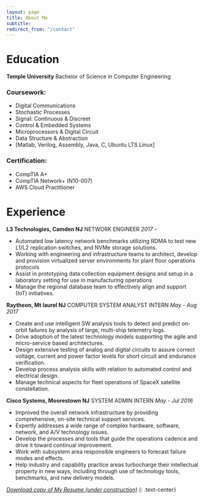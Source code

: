 ```yaml
---
layout: page
title: About Me
subtitle: 
redirect_from: "/contact"
---
```


# <span class="fa fa-graduation-cap"></span>  Education
**Temple University**
Bachelor of Science in Computer Engineering


### Coursework:

- Digital Communications
- Stochastic Processes
- Signal: Continuous & Discreet
- Control & Embedded Systems
- Microprocessors & Digital Circuit 
- Data Structure & Abstraction
- [Matlab, Verilog, Assembly, Java, C, Ubuntu LTS Linux]

### Certification:

- CompTIA A+
- CompTIA Network+ (N10-007)
- AWS Cloud Practitioner


# <span class="fa fa-briefcase"></span> Experience

**L3 Technologies, Camden NJ**
NETWORK ENGINEER 
*2017 -*
- Automated low latency network benchmarks utilizing RDMA to test new L1/L2 replication switches, and NVMe storage solutions.
- Working with engineering and infrastructure teams to architect, develop and provision virtualized server environments for plant floor operations protocols
- Assist in prototyping data collection equipment designs and setup in a laboratory setting for use in manufacturing operations
- Manage the regional database team to effectively align and support (IoT) initiatives.


**Raytheon, Mt laurel NJ**
COMPUTER SYSTEM ANALYST INTERN
*May - Aug 2017*
- Create and use intelligent SW analysis tools to detect and predict on-orbit failures by analysis of large, multi-ship telemetry logs.
- Drive adoption of the latest technology models supporting the agile and micro-service based architectures.
- Design extensive testing of analog and digital circuits to assure correct voltage, current and power factor levels for short circuit and endurance verification.
- Develop process analysis skills with relation to automated control and electrical design.
- Manage technical aspects for fleet operations of SpaceX satellite constellation.


**Cisco Systems, Moorestown NJ**
SYSTEM ADMIN INTERN
*May - Jul 2016*
- Improved the overall network infrastructure by providing comprehensive, on-site technical support services. 
- Expertly addresses a wide range of complex hardware, software, network, and A/V technology issues. 
- Develop the processes and tools that guide the operations cadence and drive it toward continual improvement.
- Work with subsystem area responsible engineers to forecast failure modes and effects.
- Help industry and capability practice areas turbocharge their intellectual property in new ways, including through use of technology tools, benchmarks, and new delivery models.




[*Download copy of My Resume (under construction)*](
http://)
{: .text-center}

